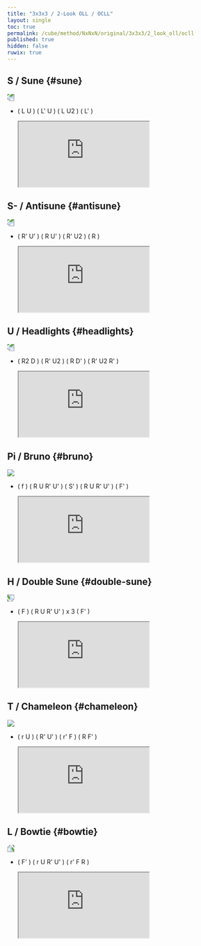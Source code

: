 ```yaml
---
title: "3x3x3 / 2-Look OLL / OCLL"
layout: single
toc: true
permalink: /cube/method/NxNxN/original/3x3x3/2_look_oll/ocll
published: true
hidden: false
ruwix: true
---
```


<head>
  <base target="_blank">
</head>



## S / Sune {#sune}

<a href="https://logiqx.github.io/cubing-algs/html/2loll.html#case-S">
  <img
    src   = "https://www.speedsolving.com/wiki/images/0/08/27correct.png"
    style = "transform:rotate(180deg)"
  >
</a>

- ( L U ) ( L' U ) ( L U2 ) ( L' )

  <iframe
    src = "https://ruwix.com/widget/3d/?alg=L%20U%20L'%20U%20L%20U2%20L'&colored=u&solved=U-&hover=9&speed=500&flags=canvas"
  ></iframe>



## S- / Antisune {#antisune}

<a href="https://logiqx.github.io/cubing-algs/html/2loll.html#case-AS">
  <img
    src   = "https://www.speedsolving.com/wiki/images/2/25/26.png"
    style = "transform:rotate(180deg)"
  >
</a>

- ( R' U' ) ( R U' ) ( R' U2 ) ( R )

  <iframe
    src = "https://ruwix.com/widget/3d/?alg=R'%20U'%20R%20U'%20R'%20U2'%20R&colored=u&solved=U-&hover=9&speed=500&flags=canvas"
  ></iframe>



## U / Headlights {#headlights}

<a href="https://logiqx.github.io/cubing-algs/html/2loll.html#case-U">
  <img
    src   = "https://www.speedsolving.com/wiki/images/7/7a/23.png"
    style = "transform:rotate(180deg)"
  >
</a>

- ( R2 D ) ( R' U2 ) ( R D' ) ( R' U2 R' )

  <iframe
    src = "https://ruwix.com/widget/3d/?alg=R2%20D%20R'%20U2'%20R%20D'%20R'%20U2'%20R'&colored=u&solved=U-&hover=9&speed=500&flags=canvas"
  ></iframe>



## Pi / Bruno {#bruno}

<a href="https://logiqx.github.io/cubing-algs/html/2loll.html#case-Pi">
  <img
    src   = "https://www.speedsolving.com/wiki/images/7/75/22.png"
  >
</a>

- ( f ) ( R U R' U' ) ( S' ) ( R U R' U' ) ( F' )

  <iframe
    src = "https://ruwix.com/widget/3d/?alg=f%20R%20U%20R'%20U'%20S'%20R%20U%20R'%20U'%20F'&colored=u&solved=U-&hover=9&speed=500&flags=canvas"
  ></iframe>



## H / Double Sune {#double-sune}

<a href="https://logiqx.github.io/cubing-algs/html/2loll.html#case-H">
  <img
    src   = "https://www.speedsolving.com/wiki/images/7/71/21.png"
    style = "transform:rotate(90deg)"
  >
</a>

- ( F ) ( R U R' U' ) x 3 ( F' )

  <iframe
    src = "https://ruwix.com/widget/3d/?alg=F%20R%20U%20R'%20U'%20R%20U%20R'%20U'%20R%20U%20R'%20U'%20F'&colored=u&solved=U-&hover=9&speed=500&flags=canvas"
  ></iframe>



## T / Chameleon {#chameleon}

<a href="https://logiqx.github.io/cubing-algs/html/2loll.html#case-T">
  <img
    src   = "https://www.speedsolving.com/wiki/images/2/24/24.png"
  >
</a>

- ( r U ) ( R' U' ) ( r' F ) ( R F' )

  <iframe
    src = "https://ruwix.com/widget/3d/?alg=r%20U%20R'%20U'%20r'%20F%20R%20F'&colored=u&solved=U-&hover=9&speed=500&flags=canvas"
  ></iframe>



## L / Bowtie {#bowtie}

<a href="https://logiqx.github.io/cubing-algs/html/2loll.html#case-L">
  <img
    src   = "https://www.speedsolving.com/wiki/images/a/a9/25.png"
    style = "transform:rotate(-90deg)"
  >
</a>

- ( F' ) ( r U R' U' ) ( r' F R )

  <iframe
    src = "https://ruwix.com/widget/3d/?alg=F'%20r%20U%20R'%20U'%20r'%20F%20R&colored=u&solved=U-&hover=9&speed=500&flags=canvas"
  ></iframe>
